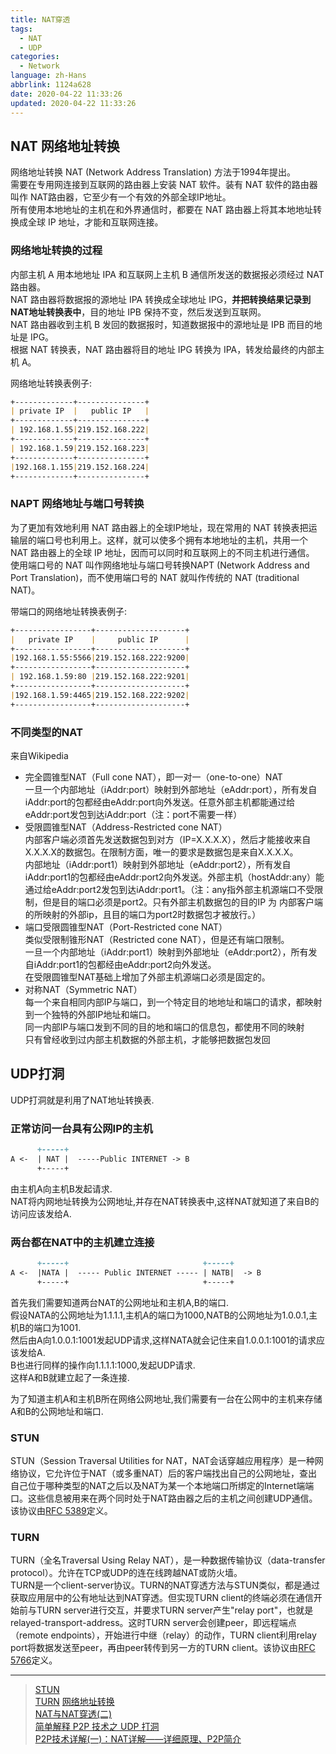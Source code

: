 ```yaml
---
title: NAT穿透
tags:
  - NAT
  - UDP
categories:
  - Network
language: zh-Hans
abbrlink: 1124a628
date: 2020-04-22 11:33:26
updated: 2020-04-22 11:33:26
---
```

## NAT 网络地址转换

网络地址转换 NAT (Network Address Translation)  方法于1994年提出。  
需要在专用网连接到互联网的路由器上安装 NAT 软件。装有 NAT 软件的路由器叫作 NAT路由器，它至少有一个有效的外部全球IP地址。  
所有使用本地地址的主机在和外界通信时，都要在 NAT 路由器上将其本地地址转换成全球 IP 地址，才能和互联网连接。  

### 网络地址转换的过程

内部主机 A 用本地地址 IPA 和互联网上主机 B 通信所发送的数据报必须经过 NAT 路由器。  
NAT 路由器将数据报的源地址 IPA 转换成全球地址 IPG，**并把转换结果记录到NAT地址转换表中**，目的地址 IPB 保持不变，然后发送到互联网。  
NAT 路由器收到主机 B 发回的数据报时，知道数据报中的源地址是 IPB 而目的地址是 IPG。  
根据 NAT 转换表，NAT 路由器将目的地址 IPG 转换为 IPA，转发给最终的内部主机 A。  

网络地址转换表例子:

```md
+-------------+---------------+
| private IP  |   public IP   |
+-------------+---------------+
| 192.168.1.55|219.152.168.222|
+-------------+---------------+
| 192.168.1.59|219.152.168.223|
+-------------+---------------+
|192.168.1.155|219.152.168.224|
+-------------+---------------+
```

<!--more-->
### NAPT 网络地址与端口号转换

为了更加有效地利用 NAT 路由器上的全球IP地址，现在常用的 NAT 转换表把运输层的端口号也利用上。这样，就可以使多个拥有本地地址的主机，共用一个 NAT 路由器上的全球 IP 地址，因而可以同时和互联网上的不同主机进行通信。  
使用端口号的 NAT 叫作网络地址与端口号转换NAPT (Network Address and Port Translation)，而不使用端口号的 NAT 就叫作传统的 NAT (traditional NAT)。  

带端口的网络地址转换表例子:

```md
+-----------------+--------------------+
|   private IP    |     public IP      |
+-----------------+--------------------+
|192.168.1.55:5566|219.152.168.222:9200|
+-----------------+--------------------+
| 192.168.1.59:80 |219.152.168.222:9201|
+-----------------+--------------------+
|192.168.1.59:4465|219.152.168.222:9202|
+-----------------+--------------------+
```

### 不同类型的NAT

来自Wikipedia  

- 完全圆锥型NAT（Full cone NAT），即一对一（one-to-one）NAT  
  一旦一个内部地址（iAddr:port）映射到外部地址（eAddr:port），所有发自iAddr:port的包都经由eAddr:port向外发送。任意外部主机都能通过给eAddr:port发包到达iAddr:port（注：port不需要一样）  
- 受限圆锥型NAT（Address-Restricted cone NAT）  
  内部客户端必须首先发送数据包到对方（IP=X.X.X.X），然后才能接收来自X.X.X.X的数据包。在限制方面，唯一的要求是数据包是来自X.X.X.X。  
  内部地址（iAddr:port1）映射到外部地址（eAddr:port2），所有发自iAddr:port1的包都经由eAddr:port2向外发送。外部主机（hostAddr:any）能通过给eAddr:port2发包到达iAddr:port1。（注：any指外部主机源端口不受限制，但是目的端口必须是port2。只有外部主机数据包的目的IP 为 内部客户端的所映射的外部ip，且目的端口为port2时数据包才被放行。）  
- 端口受限圆锥型NAT（Port-Restricted cone NAT）  
  类似受限制锥形NAT（Restricted cone NAT），但是还有端口限制。  
  一旦一个内部地址（iAddr:port1）映射到外部地址（eAddr:port2），所有发自iAddr:port1的包都经由eAddr:port2向外发送。  
  在受限圆锥型NAT基础上增加了外部主机源端口必须是固定的。  
- 对称NAT（Symmetric NAT）  
  每一个来自相同内部IP与端口，到一个特定目的地地址和端口的请求，都映射到一个独特的外部IP地址和端口。  
  同一内部IP与端口发到不同的目的地和端口的信息包，都使用不同的映射  
  只有曾经收到过内部主机数据的外部主机，才能够把数据包发回  

## UDP打洞

UDP打洞就是利用了NAT地址转换表.  

### 正常访问一台具有公网IP的主机

```md
      +-----+
A <-  | NAT |  -----Public INTERNET -> B
      +-----+
```

由主机A向主机B发起请求.  
NAT将内网地址转换为公网地址,并存在NAT转换表中,这样NAT就知道了来自B的访问应该发给A.  

### 两台都在NAT中的主机建立连接

```md
      +-----+                              +-----+
A <-  |NATA |  ----- Public INTERNET ----- | NATB|  -> B
      +-----+                              +-----+
```

首先我们需要知道两台NAT的公网地址和主机A,B的端口.  
假设NATA的公网地址为1.1.1.1,主机A的端口为1000,NATB的公网地址为1.0.0.1,主机B的端口为1001.  
然后由A向1.0.0.1:1001发起UDP请求,这样NATA就会记住来自1.0.0.1:1001的请求应该发给A.  
B也进行同样的操作向1.1.1.1:1000,发起UDP请求.  
这样A和B就建立起了一条连接.

为了知道主机A和主机B所在网络公网地址,我们需要有一台在公网中的主机来存储A和B的公网地址和端口.

### STUN

STUN（Session Traversal Utilities for NAT，NAT会话穿越应用程序）是一种网络协议，它允许位于NAT（或多重NAT）后的客户端找出自己的公网地址，查出自己位于哪种类型的NAT之后以及NAT为某一个本地端口所绑定的Internet端端口。这些信息被用来在两个同时处于NAT路由器之后的主机之间创建UDP通信。该协议由[RFC 5389](https://tools.ietf.org/html/rfc5389)定义。  

### TURN

TURN（全名Traversal Using Relay NAT），是一种数据传输协议（data-transfer protocol）。允许在TCP或UDP的连在线跨越NAT或防火墙。  
TURN是一个client-server协议。TURN的NAT穿透方法与STUN类似，都是通过获取应用层中的公有地址达到NAT穿透。但实现TURN client的终端必须在通信开始前与TURN server进行交互，并要求TURN server产生"relay port"，也就是relayed-transport-address。这时TURN server会创建peer，即远程端点（remote endpoints），开始进行中继（relay）的动作，TURN client利用relay port将数据发送至peer，再由peer转传到另一方的TURN client。该协议由[RFC 5766](https://tools.ietf.org/html/rfc5766)定义。  

***

>[STUN](https://zh.wikipedia.org/wiki/STUN)  
>[TURN](https://zh.wikipedia.org/wiki/TURN)
>[网络地址转换](https://zh.wikipedia.org/wiki/%E7%BD%91%E7%BB%9C%E5%9C%B0%E5%9D%80%E8%BD%AC%E6%8D%A2)  
>[NAT与NAT穿透(二)](https://blog.csdn.net/ustcgy/article/details/5655050)  
>[简单解释 P2P 技术之 UDP 打洞](https://zhuanlan.zhihu.com/p/40816201)  
>[P2P技术详解(一)：NAT详解——详细原理、P2P简介](http://www.52im.net/thread-50-1-1.html)  
